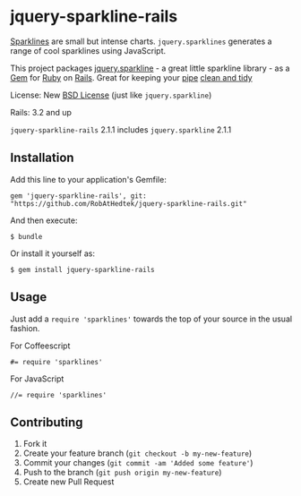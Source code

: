 jquery-sparkline-rails
=======================

[Sparklines](http://www.edwardtufte.com/bboard/q-and-a-fetch-msg?msg_id=0001OR)
are small but intense charts. `jquery.sparklines` generates a range
of cool sparklines using JavaScript.

This project packages [jquery.sparkline](https://github.com/gwatts/jquery.sparkline) -
a great little sparkline library - as a [Gem](http://rubygems.org/) for [Ruby](http://www.ruby-lang.org) on
[Rails](http://rubyonrails.org/). Great for keeping
your [pipe](http://guides.rubyonrails.org/asset_pipeline.html)
[clean and tidy](http://devblog.hedtek.com/2012/08/tidy-assets-on-rails.html)

License: New [BSD License](http://opensource.org/licenses/bsd-3-clause) (just like `jquery.sparkline`)

Rails: 3.2 and up

`jquery-sparkline-rails` 2.1.1 includes `jquery.sparkline` 2.1.1


## Installation

Add this line to your application's Gemfile:

    gem 'jquery-sparkline-rails', git: "https://github.com/RobAtHedtek/jquery-sparkline-rails.git"


And then execute:

    $ bundle

Or install it yourself as:

    $ gem install jquery-sparkline-rails

## Usage

Just add a `require 'sparklines'` towards the top of your source in the usual fashion.

For Coffeescript

    #= require 'sparklines'

For JavaScript

    //= require 'sparklines'

## Contributing

1. Fork it
2. Create your feature branch (`git checkout -b my-new-feature`)
3. Commit your changes (`git commit -am 'Added some feature'`)
4. Push to the branch (`git push origin my-new-feature`)
5. Create new Pull Request



